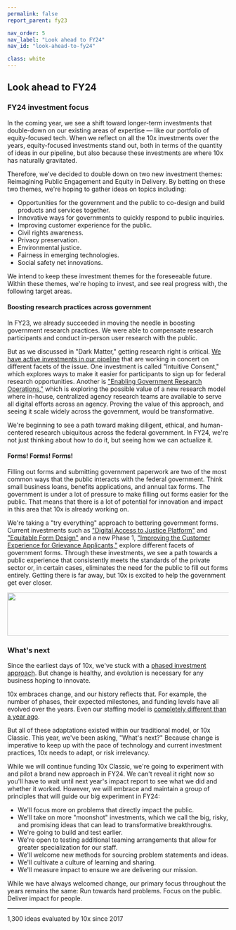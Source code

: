 ```yaml
---
permalink: false
report_parent: fy23

nav_order: 5
nav_label: "Look ahead to FY24"
nav_id: "look-ahead-to-fy24"

class: white
---
```

## Look ahead to FY24

### FY24 investment focus

In the coming year, we see a shift toward longer-term investments that double-down on our existing areas of expertise — like our portfolio of equity-focused tech. When we reflect on all the 10x investments over the years, equity-focused investments stand out, both in terms of the quantity of ideas in our pipeline, but also because these investments are where 10x has naturally gravitated. 

Therefore, we've decided to double down on two new investment themes:
 <span class="text-italic">Reimagining Public Engagement</span> and <span class="text-italic">Equity in Delivery</span>. By betting on these two themes, we're hoping to gather ideas on topics including:

- Opportunities for the government and the public to co-design and build products and services together.
- Innovative ways for governments to quickly respond to public inquiries.
- Improving customer experience for the public.
- Civil rights awareness.
- Privacy preservation.
- Environmental justice.
- Fairness in emerging technologies. 
- Social safety net innovations.

We intend to keep these investment themes for the foreseeable future. Within these themes, we're hoping to invest, and see real progress with, the following target areas.

#### Boosting research practices across government

In FY23, we already succeeded in moving the needle in boosting government research practices. We were able to compensate research participants and conduct in-person user research with the public.

But as we discussed in "Dark Matter," getting research right is critical. <a class="usa-link" href="{{ '/news/2023-selected-projects' | url }}">We have active investments in our pipeline</a> that are working in concert on different facets of the issue. One investment is called "Intuitive Consent," which explores ways to make it easier for participants to sign up for federal research opportunities. Another is <a class="usa-link usa-link--external" rel="noreferrer" href="https://github.com/orgs/GSA-TTS/projects/38/views/1?pane=issue&itemId=58755647">"Enabling Government Research Operations,"</a> which is exploring the possible value of a new research model where in-house, centralized agency research teams are available to serve all digital efforts across an agency. Proving the value of this approach, and seeing it scale widely across the government, would be transformative.

We're beginning to see a path toward making diligent, ethical, and human-centered research ubiquitous across the federal government. In FY24, we're not just thinking about how to do it, but seeing how we can actualize it.

#### Forms! Forms! Forms!

Filling out forms and submitting government paperwork are two of the most common ways that the public  interacts with the federal government. Think small business loans, benefits applications, and annual tax forms. The government is under a lot of pressure to make filling out forms easier for the public. That means that there is a lot of potential for innovation and impact in this area that 10x is already working on. 

We're taking a "try everything" approach to bettering government forms. Current investments such as <a class="usa-link usa-link--external" rel="noreferrer" href="https://github.com/orgs/GSA-TTS/projects/38/views/1?pane=issue&itemId=58755590">"Digital Access to Justice Platform"</a> and <a class="usa-link usa-link--external" rel="noreferrer" href="https://github.com/orgs/GSA-TTS/projects/38/views/1?pane=issue&itemId=57764058">"Equitable Form Design"</a> and a new Phase 1, <a class="usa-link" href="{{ '/news/2024-selected-investments/' | url }}">"Improving the Customer Experience for Grievance Applicants,"</a> explore different facets of government forms. Through these investments, we see a path towards a public experience that consistently meets the standards of the private sector or, in certain cases, eliminates the need for the public to fill out forms entirely. Getting there is far away, but 10x is excited to help  the government get ever closer.

<div class="section-divider margin-top-10">
    <img alt="" src="{{ '/assets/images/impact-reports/whats-next-arrows.svg' | url }}" width="525" height="98">
</div>

### What's next

Since the earliest days of 10x, we've stuck with a <a class="usa-link" href="{{ '/about/' | url }}">phased investment approach</a>. But change is healthy, and evolution is necessary for any business hoping to innovate.

10x embraces change, and our history reflects that. For example, the number of phases, their expected milestones, and funding levels have all evolved over the years. Even our staffing model is <a class="usa-link" href="{{ '/impact/fy22-report' | url }}">completely different than a year ago</a>.

But all of these adaptations existed within our traditional model, or 10x Classic. This year, we've been asking, "What's next?" Because change is imperative to keep up with the pace of technology and current investment practices, 10x needs to adapt, or risk irrelevancy.

While we will continue funding 10x Classic, we're going to experiment with and pilot a brand new approach in FY24. We can't reveal it right now so you'll have to wait until next year's impact report to see what we did and whether it worked. However, we will embrace and maintain a group of principles that will guide our big experiment in FY24:

<div class="blue-hilighted-insights">
    <ul>
        <li>We'll focus more on problems that directly impact the public.</li>
        <li>We'll take on more "moonshot" investments, which we call the big, risky, and promising ideas that can lead to transformative breakthroughs.</li>
        <li>We're going to build and test earlier.</li>
        <li>We're open to testing additional teaming arrangements that allow for greater specialization for our staff.</li>
        <li>We'll welcome new methods for sourcing problem statements and ideas.</li>
        <li>We'll cultivate a culture of learning and sharing.</li>
        <li>We'll measure impact to ensure we are delivering our mission.</li>
    </ul>
</div>

While we have always welcomed change, our primary focus throughout the years remains the same: Run towards hard problems. Focus on the public. Deliver impact for people.

 <hr>

 <aside class="overview-text medium-wide" role="note">
    <div class="contentRow">
        <span class="hilighted-text"><span class="text-bold">1,300</span></span> ideas evaluated by 10x since 2017
    </div> 
</aside>